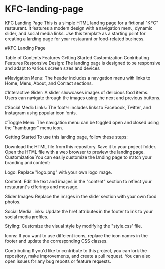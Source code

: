 # KFC-landing-page
KFC Landing Page
This is a simple HTML landing page for a fictional "KFC" restaurant. It features a modern design with a navigation menu, dynamic slider, and social media links. Use this template as a starting point for creating a landing page for your restaurant or food-related business.

#KFC Landing Page

Table of Contents
Features
Getting Started
Customization
Contributing
Features
Responsive Design: The landing page is designed to be responsive and adapt to various screen sizes and devices.

#Navigation Menu: 
The header includes a navigation menu with links to Home, Menu, About, and Contact sections.

#Interactive Slider: 
A slider showcases images of delicious food items. Users can navigate through the images using the next and previous buttons.

#Social Media Links: 
The footer includes links to Facebook, Twitter, and Instagram using popular icon fonts.

#Toggle Menu:
 The navigation menu can be toggled open and closed using the "hamburger" menu icon.

Getting Started
To use this landing page, follow these steps:

Download the HTML file from this repository.
Save it to your project folder.
Open the HTML file with a web browser to preview the landing page.
Customization
You can easily customize the landing page to match your branding and content:

Logo: Replace "logo.png" with your own logo image.

Content: Edit the text and images in the "content" section to reflect your restaurant's offerings and message.

Slider Images: Replace the images in the slider section with your own food photos.

Social Media Links: Update the href attributes in the footer to link to your social media profiles.

Styling: Customize the visual style by modifying the "style.css" file.

Icons: If you want to use different icons, replace the icon names in the footer and update the corresponding CSS classes.

Contributing
If you'd like to contribute to this project, you can fork the repository, make improvements, and create a pull request. You can also open issues for any bug reports or feature requests.
